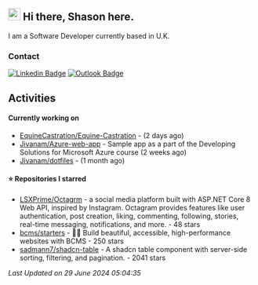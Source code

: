 ##  <img src="https://media.giphy.com/media/hvRJCLFzcasrR4ia7z/giphy.gif" width="25"> Hi there, Shason here.

I am a Software Developer currently based in U.K.

### Contact

[![Linkedin Badge](https://img.shields.io/badge/-shason-blue?style=flat-square&logo=Linkedin&logoColor=white&link=https://www.linkedin.com/in/shason/)](https://www.linkedin.com/in/shason/)
[![Outlook Badge](https://img.shields.io/badge/-shason.gurung@outlook.com-0072C6?style=flat-square&logo=Microsoft-Outlook&logoColor=white&link=mailto:shason.gurung@outlook.com)](mailto:shason.gurung@outlook.com)

## Activities

#### Currently working on

- [EquineCastration/Equine-Castration](https://github.com/EquineCastration/Equine-Castration) -  (2 days ago)
- [Jivanam/Azure-web-app](https://github.com/Jivanam/Azure-web-app) - Sample app as a part of the Developing Solutions for Microsoft Azure course (2 weeks ago)
- [Jivanam/dotfiles](https://github.com/Jivanam/dotfiles) -  (1 month ago)

#### ⭐ Repositories I starred

- [LSXPrime/Octagrm](https://github.com/LSXPrime/Octagrm) - a social media platform built with ASP.NET Core 8 Web API, inspired by Instagram. Octagram provides features like user authentication, post creation, liking, commenting, following, stories, real-time messaging, notifications, and more. - 48 stars
- [bcms/starters](https://github.com/bcms/starters) - 👩‍💻 Build beautiful, accessible, high-performance websites with BCMS - 250 stars
- [sadmann7/shadcn-table](https://github.com/sadmann7/shadcn-table) - A shadcn table component with server-side sorting, filtering, and pagination. - 2041 stars

_Last Updated on 29 June 2024 05:04:35_